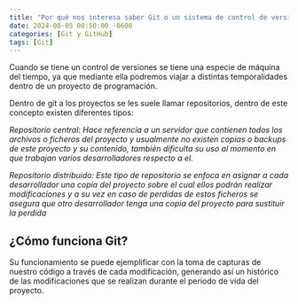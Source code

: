 ```yaml
---
title: "Por qué nos interesa saber Git o un sistema de control de versiones"
date: 2024-08-05 08:50:00 -0600
categories: [Git y GitHub]
tags: [Git]
---
```



Cuando se tiene un control de versiones se tiene una especie de máquina del tiempo, ya que mediante ella podremos viajar a distintas temporalidades dentro de un proyecto de programación.

Dentro de git a los proyectos se les suele llamar repositorios, dentro de este concepto existen diferentes tipos:

*Repositorio central: Hace referencia a un servidor que contienen todos los archivos o ficheros del proyecto y usualmente no existen copias o backups de este proyecto y su contenido, también  dificulta su uso al momento en que trabajan varios desarrolladores respecto a el.*

*Repositorio distribuido: Este tipo de repositorio se enfoca en asignar a cada desarrollador una copia del proyecto sobre el cual ellos podrán realizar modificaciones y a su vez en caso de perdidas de estos ficheros se asegura que otro desarrollador tenga una copia del proyecto para sustituir la perdida*

## ¿Cómo funciona Git?

Su funcionamiento se puede ejemplificar con la toma de capturas de nuestro código a través de cada modificación, generando así un histórico de las modificaciones que se realizan durante el periodo de vida del proyecto.